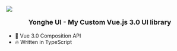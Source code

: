 ![](http://images.china.cn/site1000/2017-06/20/0019b91ec9231ab2d80c0a.jpg)

<p align="center" style="font-size: large; font-weight: bold">Yonghe UI - My Custom Vue.js 3.0 UI library</p>

* 💪 Vue 3.0 Composition API
* 🔥 Written in TypeScript


